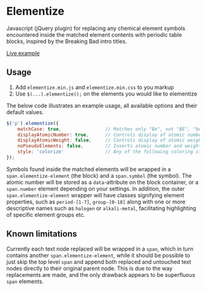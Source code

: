 # Elementize

Javascript (jQuery plugin) for replacing any chemical element symbols encountered inside the matched element contents with periodic table blocks, inspired by the Breaking Bad intro titles.

[Live example](http://dessibelle.github.io/elementize/example.html)

## Usage

1. Add `elementize.min.js` and `elementize.min.css` to you markup
2. Use `$(...).elementize();` on the elements you would like to elementize 

The below code illustrates an example usage, all available options and their default values.

```javascript
$('p').elementize({
    matchCase: true,                // Matches only "Be", not "BE", "be" or "bE"
    displayAtomicNumber: true,      // Controls display of atomic number in the top right corner
    displayAtomicWeight: false,     // Controls display of atomic weight in the bottom right corner
    noPseudoElements: false,        // Inserts atomic number and weight in a span element rather than data-attribute and :before/:after pseudo-elements
    style: 'colorize'               // Any of the following coloring styles: 'colorize', 'breaking-bad', 'clear'
});
```

Symbols found inside the matched elements will be wrapped in a `span.elementize-element` (the block) and a `span.symbol` (the symbol). The atomic number will be stored as a `data`-attribute on the block container, or a `span.number` element depending on your settings. In addition, the outer `span.elementize-element` wrapper will have classes signifying element properties, such as `period-[1-7]`, `group-[0-18]` along with one or more descriptive names such as `halogen` or `alkali-metal`, facilitating highlighting of specific element groups etc.

## Known limitations

Currently each text node replaced will be wrapped in a `span`, which in turn contains another `span.elementize-element`, while it should be possible to just skip the top level `span` and append both replaced and untouched text nodes directly to their original parent node. This is due to the way replacements are made, and the only drawback appears to be superfluous `span` elements.
